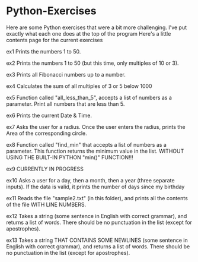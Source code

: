 # Python-Exercises
Here are some Python exercises that were a bit more challenging. I've put exactly what each one does at the top of the program
Here's a little contents page for the current exercises

ex1 Prints the numbers 1 to 50. 

ex2 Prints the numbers 1 to 50 (but this time, only multiples of 10 or 3).

ex3 Prints all Fibonacci numbers up to a number.

ex4 Calculates the sum of all multiples of 3 or 5 below 1000

ex5 Function called "all_less_than_5", accepts a list of numbers as a parameter. Print all numbers that are less than 5. 

ex6 Prints the current Date & Time.

ex7 Asks the user for a radius. Once the user enters the radius, prints the Area of the corresponding circle. 

ex8 Function called "find_min" that accepts a list of numbers as a parameter. This function returns the minimum value in the list. WITHOUT USING THE BUILT-IN PYTHON "min()" FUNCTION!!!

ex9 CURRENTLY IN PROGRESS

ex10 Asks a user for a day, then a month, then a year (three separate inputs). If the data is valid, it prints the number of days since my birthday

ex11 Reads the file "sample2.txt" (in this folder), and prints all the contents of the file WITH LINE NUMBERS.

ex12 Takes a string (some sentence in English with correct grammar), and returns a list of words. There should be no punctuation in the list (except for apostrophes). 

ex13 Takes a string THAT CONTAINS SOME NEWLINES (some sentence in English with correct grammar), and returns a list of words. There should be no punctuation in the list (except for apostrophes). 


